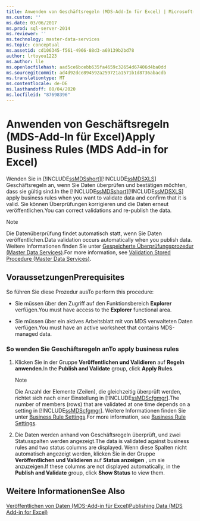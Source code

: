 ```yaml
---
title: Anwenden von Geschäftsregeln (MDS-Add-In für Excel) | Microsoft-Dokumentation
ms.custom: ''
ms.date: 03/06/2017
ms.prod: sql-server-2014
ms.reviewer: ''
ms.technology: master-data-services
ms.topic: conceptual
ms.assetid: cd106345-f561-4966-88d3-a69139b2bd78
author: lrtoyou1223
ms.author: lle
ms.openlocfilehash: aad5ce6bcebb635fa4659c32654d67406d4ba0dd
ms.sourcegitcommit: ad4d92dce894592a259721a1571b1d8736abacdb
ms.translationtype: MT
ms.contentlocale: de-DE
ms.lasthandoff: 08/04/2020
ms.locfileid: "87698396"
---
```

# <a name="apply-business-rules-mds-add-in-for-excel"></a><span data-ttu-id="8a7ce-102">Anwenden von Geschäftsregeln (MDS-Add-In für Excel)</span><span class="sxs-lookup"><span data-stu-id="8a7ce-102">Apply Business Rules (MDS Add-in for Excel)</span></span>
  <span data-ttu-id="8a7ce-103">Wenden Sie in [!INCLUDE[ssMDSshort](../../includes/ssmdsshort-md.md)][!INCLUDE[ssMDSXLS](../../includes/ssmdsxls-md.md)] Geschäftsregeln an, wenn Sie Daten überprüfen und bestätigen möchten, dass sie gültig sind.</span><span class="sxs-lookup"><span data-stu-id="8a7ce-103">In the [!INCLUDE[ssMDSshort](../../includes/ssmdsshort-md.md)][!INCLUDE[ssMDSXLS](../../includes/ssmdsxls-md.md)] apply business rules when you want to validate data and confirm that it is valid.</span></span> <span data-ttu-id="8a7ce-104">Sie können Überprüfungen korrigieren und die Daten erneut veröffentlichen.</span><span class="sxs-lookup"><span data-stu-id="8a7ce-104">You can correct validations and re-publish the data.</span></span>  
  
> [!NOTE]  
>  <span data-ttu-id="8a7ce-105">Die Datenüberprüfung findet automatisch statt, wenn Sie Daten veröffentlichen.</span><span class="sxs-lookup"><span data-stu-id="8a7ce-105">Data validation occurs automatically when you publish data.</span></span> <span data-ttu-id="8a7ce-106">Weitere Informationen finden Sie unter [Gespeicherte Überprüfungsprozedur &#40;Master Data Services&#41;](../validation-stored-procedure-master-data-services.md).</span><span class="sxs-lookup"><span data-stu-id="8a7ce-106">For more information, see [Validation Stored Procedure &#40;Master Data Services&#41;](../validation-stored-procedure-master-data-services.md).</span></span>  
  
## <a name="prerequisites"></a><span data-ttu-id="8a7ce-107">Voraussetzungen</span><span class="sxs-lookup"><span data-stu-id="8a7ce-107">Prerequisites</span></span>  
 <span data-ttu-id="8a7ce-108">So führen Sie diese Prozedur aus</span><span class="sxs-lookup"><span data-stu-id="8a7ce-108">To perform this procedure:</span></span>  
  
-   <span data-ttu-id="8a7ce-109">Sie müssen über den Zugriff auf den Funktionsbereich **Explorer** verfügen.</span><span class="sxs-lookup"><span data-stu-id="8a7ce-109">You must have access to the **Explorer** functional area.</span></span>  
  
-   <span data-ttu-id="8a7ce-110">Sie müssen über ein aktives Arbeitsblatt mit von MDS verwalteten Daten verfügen.</span><span class="sxs-lookup"><span data-stu-id="8a7ce-110">You must have an active worksheet that contains MDS-managed data.</span></span>  
  
### <a name="to-apply-business-rules"></a><span data-ttu-id="8a7ce-111">So wenden Sie Geschäftsregeln an</span><span class="sxs-lookup"><span data-stu-id="8a7ce-111">To apply business rules</span></span>  
  
1.  <span data-ttu-id="8a7ce-112">Klicken Sie in der Gruppe **Veröffentlichen und Validieren** auf **Regeln anwenden**.</span><span class="sxs-lookup"><span data-stu-id="8a7ce-112">In the **Publish and Validate** group, click **Apply Rules**.</span></span>  
  
    > [!NOTE]  
    >  <span data-ttu-id="8a7ce-113">Die Anzahl der Elemente (Zeilen), die gleichzeitig überprüft werden, richtet sich nach einer Einstellung in [!INCLUDE[ssMDScfgmgr](../../includes/ssmdscfgmgr-md.md)].</span><span class="sxs-lookup"><span data-stu-id="8a7ce-113">The number of members (rows) that are validated at one time depends on a setting in [!INCLUDE[ssMDScfgmgr](../../includes/ssmdscfgmgr-md.md)].</span></span> <span data-ttu-id="8a7ce-114">Weitere Informationen finden Sie unter [Business Rule Settings](../system-settings-master-data-services.md#BusinessRules).</span><span class="sxs-lookup"><span data-stu-id="8a7ce-114">For more information, see [Business Rule Settings](../system-settings-master-data-services.md#BusinessRules).</span></span>  
  
2.  <span data-ttu-id="8a7ce-115">Die Daten werden anhand von Geschäftsregeln überprüft, und zwei Statusspalten werden angezeigt.</span><span class="sxs-lookup"><span data-stu-id="8a7ce-115">The data is validated against business rules and two status columns are displayed.</span></span> <span data-ttu-id="8a7ce-116">Wenn diese Spalten nicht automatisch angezeigt werden, klicken Sie in der Gruppe **Veröffentlichen und Validieren** auf **Status anzeigen** , um sie anzuzeigen.</span><span class="sxs-lookup"><span data-stu-id="8a7ce-116">If these columns are not displayed automatically, in the **Publish and Validate** group, click **Show Status** to view them.</span></span>  
  
## <a name="see-also"></a><span data-ttu-id="8a7ce-117">Weitere Informationen</span><span class="sxs-lookup"><span data-stu-id="8a7ce-117">See Also</span></span>  
 [<span data-ttu-id="8a7ce-118">Veröffentlichen von Daten &#40;MDS-Add-in für Excel&#41;</span><span class="sxs-lookup"><span data-stu-id="8a7ce-118">Publishing Data &#40;MDS Add-in for Excel&#41;</span></span>](overview-importing-data-from-excel-mds-add-in-for-excel.md)  
  
  
